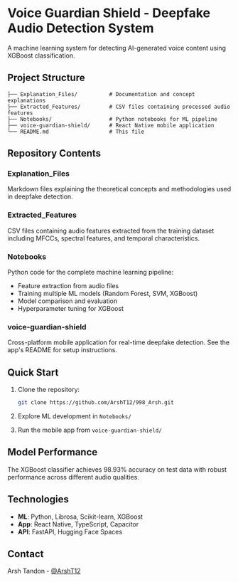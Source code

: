 # Voice Guardian Shield - Deepfake Audio Detection System

A machine learning system for detecting AI-generated voice content using XGBoost classification.

## Project Structure

```
├── Explanation_Files/          # Documentation and concept explanations
├── Extracted_Features/         # CSV files containing processed audio features  
├── Notebooks/                  # Python notebooks for ML pipeline
├── voice-guardian-shield/      # React Native mobile application
└── README.md                   # This file
```

## Repository Contents

### Explanation_Files
Markdown files explaining the theoretical concepts and methodologies used in deepfake detection.

### Extracted_Features  
CSV files containing audio features extracted from the training dataset including MFCCs, spectral features, and temporal characteristics.

### Notebooks
Python code for the complete machine learning pipeline:
- Feature extraction from audio files
- Training multiple ML models (Random Forest, SVM, XGBoost)
- Model comparison and evaluation
- Hyperparameter tuning for XGBoost

### voice-guardian-shield
Cross-platform mobile application for real-time deepfake detection. See the app's README for setup instructions.

## Quick Start

1. Clone the repository:
   ```bash
   git clone https://github.com/ArshT12/998_Arsh.git
   ```

2. Explore ML development in `Notebooks/`

3. Run the mobile app from `voice-guardian-shield/`

## Model Performance

The XGBoost classifier achieves 98.93% accuracy on test data with robust performance across different audio qualities.

## Technologies

- **ML**: Python, Librosa, Scikit-learn, XGBoost
- **App**: React Native, TypeScript, Capacitor
- **API**: FastAPI, Hugging Face Spaces

## Contact

Arsh Tandon - [@ArshT12](https://github.com/ArshT12)
